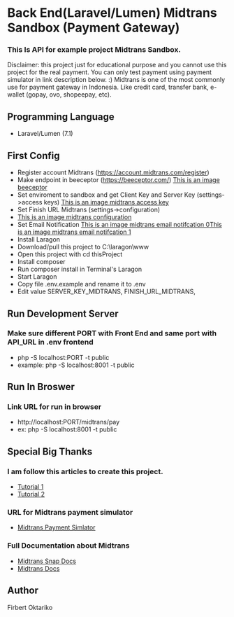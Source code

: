 # Back End(Laravel/Lumen) Midtrans Sandbox (Payment Gateway)
### This Is API for example project Midtrans Sandbox. 
Disclaimer: this project just for educational purpose and you cannot use this project for the real payment. You can only test payment using payment simulator in link description below. :) 
Midtrans is one of the most commonly use for payment gateway in Indonesia. Like credit card, transfer bank, e-wallet (gopay, ovo, shopeepay, etc).  

## Programming Language
- Laravel/Lumen (7.1)

## First Config
- Register account Midtrans (https://account.midtrans.com/register)
- Make endpoint in beeceptor (https://beeceptor.com/) [This is an image beeceptor](https://drive.google.com/uc?export=view&id=15Asa7kVxjYV9akNEL380KlVEptmvGXW9)
- Set enviroment to sandbox and get Client Key and Server Key (settings->access keys) [This is an image midtrans access key](https://drive.google.com/uc?export=view&id=1onjxd49s9_HeeqpiOynpKGSWHWNpamPM)
- Set Finish URL Midtrans (settings->configuration)
- [This is an image midtrans configuration](https://drive.google.com/uc?export=view&id=1n9IntSsFLXD4jugDh8dqsfe_L2YmkYPn)
- Set Email Notification [This is an image midtrans email notifcation 0](https://drive.google.com/uc?export=view&id=1wAkHkKZQ5cN6n4XGgOtQJ0M_nlXk0ZyM)[This is an image midtrans email notifcation 1](https://drive.google.com/uc?export=view&id=1Vds6AqzlhNpVp6dCK1Lj8q88doAU0llc)
- Install Laragon
- Download/pull this project to C:\laragon\www
- Open this project with cd thisProject
- Install composer
- Run composer install in Terminal's Laragon
- Start Laragon
- Copy file .env.example and rename it to .env
- Edit value SERVER_KEY_MIDTRANS, FINISH_URL_MIDTRANS,

## Run Development Server
### Make sure different PORT with Front End and same port with API_URL in .env frontend
- php -S localhost:PORT -t public
- example: php -S localhost:8001 -t public

## Run In Broswer
### Link URL for run in browser
- http://localhost:PORT/midtrans/pay
- ex: php -S localhost:8001 -t public

## Special Big Thanks 
### I am follow this articles to create this project.
- [Tutorial 1](https://azharogi.medium.com/membuat-api-menggunakan-lumen-untuk-metode-midtrans-snap-payment-gateway-a9beba75f0f8)
- [Tutorial 2](https://azharogi.medium.com/integrasi-snap-api-midtrans-menggunakan-laravel-dengan-promise-midtrans-snap-ep2-afb5cc4c9a7f)
### URL for Midtrans payment simulator
- [Midtrans Payment Simlator](https://docs.midtrans.com/en/technical-reference/sandbox-test)
### Full Documentation about Midtrans
- [Midtrans Snap Docs](https://snap-docs.midtrans.com/#getting-started)
- [Midtrans Docs](https://docs.midtrans.com/)

## Author 
Firbert Oktariko 
